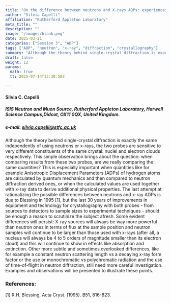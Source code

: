 ```yaml
---
title: "On the difference between neutrons and X-rays ADPs: experiences and observations"
author: "Silvia Capelli"
affiliation: "Rutherford Appleton Laboratory"
meta_title: ""
description: ""
image: "/images/blank.png"
date: 2025-03-21
categories: ["Session 3", "ADP"]
tags: ["ADP", "neutron", "x-ray", "diffraction", "crystallography"]
summary: "Although the theory behind single-crystal diffraction is exactly the same independently of using neutrons or x-rays, the two probes are sensitive to very different  constituents of the same crystal: nuclei and electron clouds respectively"
draft: false
weight: 12
params:
  math: true
  tt: 2025-07-14T13:30:50Z

---
```


#### Silvia C. Capelli

##### ISIS Neutron and Muon Source, Rutherford Appleton Laboratory, Harwell Science Campus,Didcot, OX11 0QX, United Kingdom.

##### e-mail: silvia.capelli@stfc.ac.uk

Although the theory behind single-crystal diffraction is exactly the same independently of using
neutrons or x-rays, the two probes are sensitive to very different constituents of the same
crystal: nuclei and electron clouds respectively. This simple observation brings about the
question: when comparing results from these two probes, are we really comparing the same
quantities? This is especially important when quantities like for example Anisotropic
Displacement Parameters (ADPs) of hydrogen atoms are calculated by quantum mechanics
and then compared to neutron diffraction derived ones, or when the calculated values are used
together with x-ray data to derive additional physical properties.
The last attempt at rationalizing the possible differences between neutrons and x-ray ADPs is
due to Blessing in 1995 [1], but the last 30 years of improvements in equipment and technology
for crystallography with both probes - from sources to detectors to sample sizes to experimental
techniques - should be enough a reason to scrutinize the subject afresh.
Some evident differences will persist: X-ray sources will always be way more powerful than
neutron ones in terms of flux at the sample position and neutron samples will continue to be
larger than those used with x-rays (after all, a nucleus will always be 4 to 5 orders of magnitude
smaller than its electron cloud) and this will continue to show in effects like absorption and
extinction. Other more subtle and sometimes overlooked differences, like for example a
constant neutron scattering length vs a decaying x-ray form factor or the use or monochromatic
vs polychromatic radiation and the use of time-of-flight in neutron diffraction, still need more
careful investigation.
Examples and observations will be presented to illustrate these points.

### References:

[1] R.H. Blessing, Acta Cryst. (1995). B51, 816-823.